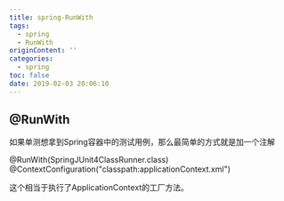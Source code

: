 ```yaml
---
title: spring-RunWith
tags:
  - spring
  - RunWith
originContent: ''
categories:
  - spring
toc: false
date: 2019-02-03 20:06:10
---
```


## @RunWith

如果单测想拿到Spring容器中的测试用例，那么最简单的方式就是加一个注解

@RunWith(SpringJUnit4ClassRunner.class)
@ContextConfiguration("classpath:applicationContext.xml")

这个相当于执行了ApplicationContext的工厂方法。